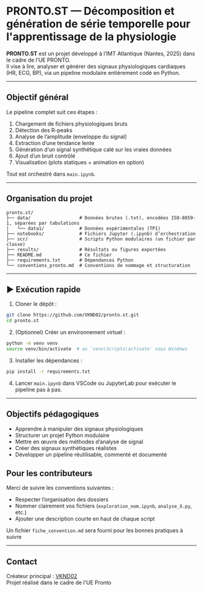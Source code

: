# PRONTO.ST — Décomposition et génération de série temporelle pour l'apprentissage de la physiologie

**PRONTO.ST** est un projet développé à l’IMT Atlantique (Nantes, 2025) dans le cadre de l’UE PRONTO.  
Il vise à lire, analyser et générer des signaux physiologiques cardiaques (HR, ECG, BP), via un pipeline modulaire entièrement codé en Python.

---

## Objectif général

Le pipeline complet suit ces étapes :

1. Chargement de fichiers physiologiques bruts
2. Détection des R-peaks
3. Analyse de l’amplitude (enveloppe du signal)
4. Extraction d’une tendance lente
5. Génération d’un signal synthétique calé sur les vraies données
6. Ajout d’un bruit contrôlé
7. Visualisation (plots statiques + animation en option)

Tout est orchestré dans `main.ipynb`.

---

## Organisation du projet

```
pronto.st/
├── data/                  # Données brutes (.txt), encodées ISO-8859-1, séparées par tabulations
│   └── data1/             # Données expérimentales (TP1)
├── notebooks/             # Fichiers Jupyter (.ipynb) d’orchestration
├── scr/                   # Scripts Python modulaires (un fichier par classe)
├── results/               # Résultats ou figures exportées
├── README.md              # Ce fichier
├── requirements.txt       # Dépendances Python
└── conventions_pronto.md  # Conventions de nommage et structuration
```

---

## ▶️ Exécution rapide

1. Cloner le dépôt :

```bash
git clone https://github.com/VKND02/pronto.st.git
cd pronto.st
```

2. (Optionnel) Créer un environnement virtuel :

```bash
python -m venv venv
source venv/bin/activate  # ou 'venv\Scripts\activate' sous Windows
```

3. Installer les dépendances :

```bash
pip install -r requirements.txt
```

4. Lancer `main.ipynb` dans VSCode ou JupyterLab pour exécuter le pipeline pas à pas.

---

## Objectifs pédagogiques

- Apprendre à manipuler des signaux physiologiques
- Structurer un projet Python modulaire
- Mettre en œuvre des méthodes d’analyse de signal
- Créer des signaux synthétiques réalistes
- Développer un pipeline réutilisable, commenté et documenté

## Pour les contributeurs

Merci de suivre les conventions suivantes :

- Respecter l’organisation des dossiers
- Nommer clairement vos fichiers (`exploration_nom.ipynb`, `analyse_X.py`, etc.)
- Ajouter une description courte en haut de chaque script

Un fichier `fiche_convention.md` sera fourni pour les bonnes pratiques à suivre

---

## Contact

Créateur principal : [VKND02](https://github.com/VKND02)  
Projet réalisé dans le cadre de l'UE Pronto